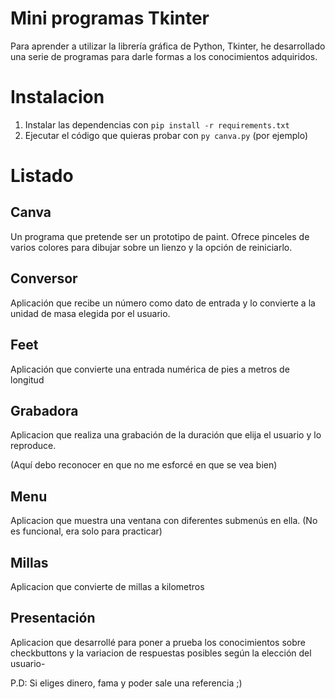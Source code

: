 # Mini programas Tkinter

Para aprender a utilizar la librería gráfica de Python, Tkinter, he desarrollado una serie de programas para darle formas a los conocimientos adquiridos.

# Instalacion
1. Instalar las dependencias con `pip install -r requirements.txt`
2. Ejecutar el código que quieras probar con `py canva.py` (por ejemplo)


# Listado
## Canva
Un programa que pretende ser un prototipo de paint. Ofrece pinceles de varios colores para dibujar sobre un lienzo y la opción de reiniciarlo.

## Conversor
Aplicación que recibe un número como dato de entrada y lo convierte a la unidad de masa elegida por el usuario.

## Feet
Aplicación que convierte una entrada numérica de pies a metros de longitud

## Grabadora
Aplicacion que realiza una grabación de la duración que elija el usuario y lo reproduce.

(Aquí debo reconocer en que no me esforcé en que se vea bien)

## Menu
Aplicacion que muestra una ventana con diferentes submenús en ella.
(No es funcional, era solo para practicar)

## Millas
Aplicacion que convierte de millas a kilometros

## Presentación
Aplicacion que desarrollé para poner a prueba los conocimientos sobre checkbuttons y la variacion de respuestas posibles según la elección del usuario-

P.D: Si eliges dinero, fama y poder sale una referencia ;)